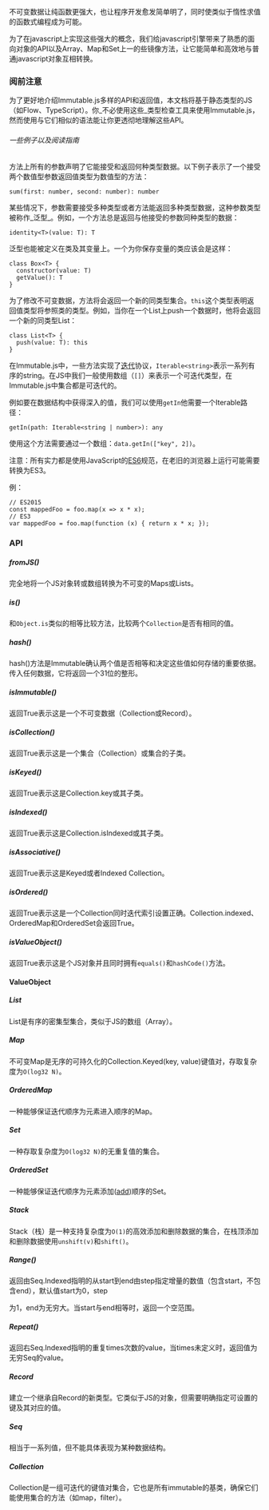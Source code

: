 不可变数据让纯函数更强大，也让程序开发愈发简单明了，同时使类似于惰性求值的函数式编程成为可能。

为了在javascript上实现这些强大的概念，我们给javascript引擎带来了熟悉的面向对象的API以及Array、Map和Set上一的些镜像方法，让它能简单和高效地与普通javascript对象互相转换。

### 阅前注意

为了更好地介绍Immutable.js多样的API和返回值，本文档将基于静态类型的JS（如Flow、TypeScript）。你_不必使用这些_类型检查工具来使用Immutable.js，然而使用与它们相似的语法能让你更透彻地理解这些API。

###### 一些例子以及阅读指南

方法上所有的参数声明了它能接受和返回何种类型数据。以下例子表示了一个接受两个数值型参数返回值类型为数值型的方法：

```
sum(first: number, second: number): number
```

某些情况下，参数需要接受多种类型或者方法能返回多种类型数据，这种参数类型被称作_泛型_。例如，一个方法总是返回与他接受的参数同种类型的数据：

```
identity<T>(value: T): T
```

泛型也能被定义在类及其变量上。一个为你保存变量的类应该会是这样：

```
class Box<T> {
  constructor(value: T)
  getValue(): T
}
```

为了修改不可变数据，方法将会返回一个新的同类型集合。`this`这个类型表明返回值类型将参照类的类型。例如，当你在一个List上push一个数据时，他将会返回一个新的同类型List：

```
class List<T> {
  push(value: T): this
}
```

在Immutable.js中，一些方法实现了[迭代](https://developer.mozilla.org/zh-CN/docs/Web/JavaScript/Reference/Iteration_protocols)协议，`Iterable<string>`表示一系列有序的string。在JS中我们一般使用数组（`[]`）来表示一个可迭代类型，在Immutable.js中集合都是可迭代的。

例如要在数据结构中获得深入的值，我们可以使用`getIn`他需要一个Iterable路径：

```
getIn(path: Iterable<string | number>): any
```

使用这个方法需要通过一个数组：`data.getIn(["key", 2])`。

注意：所有实力都是使用JavaScript的[ES6](https://developer.mozilla.org/en-US/docs/Web/JavaScript/New_in_JavaScript/ECMAScript_2015_support_in_Mozilla)规范，在老旧的浏览器上运行可能需要转换为ES3。

例：

```
// ES2015
const mappedFoo = foo.map(x => x * x);
// ES3
var mappedFoo = foo.map(function (x) { return x * x; });
```

### API

##### **fromJS\(\)**

完全地将一个JS对象转或数组转换为不可变的Maps或Lists。

##### **is\(\)**

和`Object.is`类似的相等比较方法，比较两个`Collection`是否有相同的值。

##### hash\(\)

hash\(\)方法是Immutable确认两个值是否相等和决定这些值如何存储的重要依据。传入任何数据，它将返回一个31位的整形。

##### isImmutable\(\)

返回True表示这是一个不可变数据（Collection或Record）。

##### isCollection\(\)

返回True表示这是一个集合（Collection）或集合的子类。

##### isKeyed\(\)

返回True表示这是Collection.key或其子类。

##### isIndexed\(\)

返回True表示这是Collection.isIndexed或其子类。

##### isAssociative\(\)

返回True表示这是Keyed或者Indexed Collection。

##### isOrdered\(\)

返回True表示这是一个Collection同时迭代索引设置正确。Collection.indexed、OrderedMap和OrderedSet会返回True。

##### isValueObject\(\)

返回True表示这是个JS对象并且同时拥有`equals()`和`hashCode()`方法。

#### ValueObject

##### List

List是有序的密集型集合，类似于JS的数组（Array）。

##### Map

不可变Map是无序的可持久化的Collection.Keyed\(key, value\)键值对，存取复杂度为`O(log32 N)`。

##### OrderedMap

一种能够保证迭代顺序为元素进入顺序的Map。

##### Set

一种存取复杂度为`O(log32 N)`的无重复值的集合。

##### OrderedSet

一种能够保证迭代顺序为元素添加\([add](#)\)顺序的Set。

##### Stack

Stack（栈）是一种支持复杂度为`O(1)`的高效添加和删除数据的集合，在栈顶添加和删除数据使用`unshift(v)`和`shift()`。

##### Range\(\)

返回由Seq.Indexed指明的从start到end由step指定增量的数值（包含start，不包含end），默认值start为0，step

为1，end为无穷大。当start与end相等时，返回一个空范围。

##### Repeat\(\)

返回右Seq.Indexed指明的重复times次数的value，当times未定义时，返回值为无穷Seq的value。

##### Record

建立一个继承自Record的新类型。它类似于JS的对象，但需要明确指定可设置的键及其对应的值。

##### Seq

相当于一系列值，但不能具体表现为某种数据结构。

##### Collection

Collection是一组可迭代的键值对集合，它也是所有immutable的基类，确保它们能使用集合的方法（如map，filter）。

